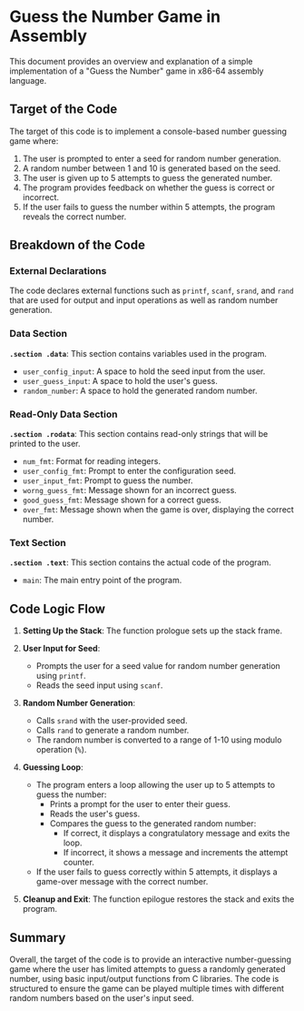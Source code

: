 # Guess the Number Game in Assembly

This document provides an overview and explanation of a simple implementation of a "Guess the Number" game in x86-64 assembly language.

## Target of the Code

The target of this code is to implement a console-based number guessing game where:

1. The user is prompted to enter a seed for random number generation.
2. A random number between 1 and 10 is generated based on the seed.
3. The user is given up to 5 attempts to guess the generated number.
4. The program provides feedback on whether the guess is correct or incorrect.
5. If the user fails to guess the number within 5 attempts, the program reveals the correct number.

## Breakdown of the Code

### External Declarations

The code declares external functions such as `printf`, `scanf`, `srand`, and `rand` that are used for output and input operations as well as random number generation.

### Data Section

**`.section .data`**: This section contains variables used in the program.

- `user_config_input`: A space to hold the seed input from the user.
- `user_guess_input`: A space to hold the user's guess.
- `random_number`: A space to hold the generated random number.

### Read-Only Data Section

**`.section .rodata`**: This section contains read-only strings that will be printed to the user.

- `num_fmt`: Format for reading integers.
- `user_config_fmt`: Prompt to enter the configuration seed.
- `user_input_fmt`: Prompt to guess the number.
- `worng_guess_fmt`: Message shown for an incorrect guess.
- `good_guess_fmt`: Message shown for a correct guess.
- `over_fmt`: Message shown when the game is over, displaying the correct number.

### Text Section

**`.section .text`**: This section contains the actual code of the program.

- `main`: The main entry point of the program.

## Code Logic Flow

1. **Setting Up the Stack**: The function prologue sets up the stack frame.

2. **User Input for Seed**:
   - Prompts the user for a seed value for random number generation using `printf`.
   - Reads the seed input using `scanf`.

3. **Random Number Generation**:
   - Calls `srand` with the user-provided seed.
   - Calls `rand` to generate a random number.
   - The random number is converted to a range of 1-10 using modulo operation (`%`).

4. **Guessing Loop**:
   - The program enters a loop allowing the user up to 5 attempts to guess the number:
     - Prints a prompt for the user to enter their guess.
     - Reads the user's guess.
     - Compares the guess to the generated random number:
       - If correct, it displays a congratulatory message and exits the loop.
       - If incorrect, it shows a message and increments the attempt counter.
   - If the user fails to guess correctly within 5 attempts, it displays a game-over message with the correct number.

5. **Cleanup and Exit**: The function epilogue restores the stack and exits the program.

## Summary

Overall, the target of the code is to provide an interactive number-guessing game where the user has limited attempts to guess a randomly generated number, using basic input/output functions from C libraries. The code is structured to ensure the game can be played multiple times with different random numbers based on the user's input seed.
